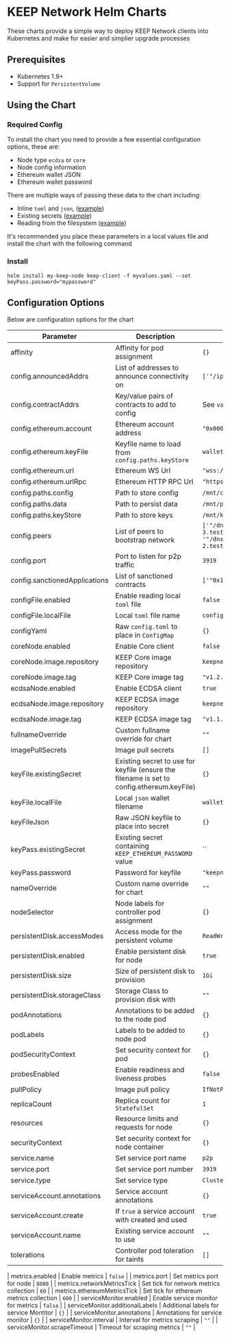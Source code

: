 KEEP Network Helm Charts
========================

These charts provide a simple way to deploy KEEP Network clients into Kubernetes and make for easier and simplier upgrade processes

## Prerequisites

* Kubernetes 1.9+
* Support for `PersistentVolume`

## Using the Chart

### Required Config

To install the chart you need to provide a few essential configuration options, these are:

* Node type `ecdsa` or `core`
* Node config information
* Ethereum wallet JSON
* Ethereum wallet password

There are multiple ways of passing these data to the chart including:

* Inline `toml` and `json`, ([example](examples/inline-resources.yaml))
* Existing secrets ([example](examples/existing-secrets.yaml))
* Reading from the filesystem ([example](examples/loca-files.md))

It's recommended you place these parameters in a local values file and install the chart with the following command

### Install

```
helm install my-keep-node keep-client -f myvalues.yaml --set keyPass.password="mypassword"
```

## Configuration Options

Below are configuration options for the chart

| Parameter                     | Description                                                                                | Default                                                                                                                                                                                                                      |
|-------------------------------|--------------------------------------------------------------------------------------------|------------------------------------------------------------------------------------------------------------------------------------------------------------------------------------------------------------------------------|
| affinity                      | Affinity for pod assignment                                                                | `{}`                                                                                                                                                                                                                         |
| config.announcedAddrs         | List of addresses to announce connectivity on                                              | `['"/ip4/127.0.0.1/tcp/3919"']`                                                                                                                                                                                              |
| config.contractAddrs          | Key/value pairs of contracts to add to config                                              | See `values.yaml`                                                                                                                                                                                                            |
| config.ethereum.account       | Ethereum account address                                                                   | `"0x0000000000000000000000000000000000000000"`                                                                                                                                                                               |
| config.ethereum.keyFile       | Keyfile name to load from `config.paths.keyStore`                                          | `wallet.json`                                                                                                                                                                                                                |
| config.ethereum.url           | Ethereum WS Url                                                                            | `"wss://ropsten.infura.io/ws/v3/mykey"`                                                                                                                                                                                      |
| config.ethereum.urlRpc        | Ethereum HTTP RPC Url                                                                      | `"https://ropsten.infura.io/v3/mykey"`                                                                                                                                                                                       |
| config.paths.config           | Path to store config                                                                       | `/mnt/config`                                                                                                                                                                                                                |
| config.paths.data             | Path to persist data                                                                       | `/mnt/persistence`                                                                                                                                                                                                           |
| config.paths.keyStore         | Path to store keys                                                                         | `/mnt/keystore`                                                                                                                                                                                                              |
| config.peers                  | List of peers to bootstrap network                                                         | `['"/dns4/bootstrap-3.test.keep.network/tcp/3919/ipfs/16Uiu2HAm8KJX32kr3eYUhDuzwTucSfAfspnjnXNf9veVhB12t6Vf"', '"/dns4/bootstrap-2.test.keep.network/tcp/3919/ipfs/16Uiu2HAmNNuCp45z5bgB8KiTHv1vHTNAVbBgxxtTFGAndageo9Dp"']` |
| config.port                   | Port to listen for p2p traffic                                                             | `3919`                                                                                                                                                                                                                       |
| config.sanctionedApplications | List of sanctioned contracts                                                               | `['"0x14dC06F762E7f4a756825c1A1dA569b3180153cB"']`                                                                                                                                                                           |
| configFile.enabled            | Enable reading local `toml` file                                                           | `false`                                                                                                                                                                                                                      |
| configFile.localFile          | Local `toml` file name                                                                     | `config.toml`                                                                                                                                                                                                                |
| configYaml                    | Raw `config.toml` to place in `ConfigMap`                                                  | `{}`                                                                                                                                                                                                                         |
| coreNode.enabled              | Enable Core client                                                                         | `false  `                                                                                                                                                                                                                    |
| coreNode.image.repository     | KEEP Core image repository                                                                 | `keepnetwork/keep-client`                                                                                                                                                                                                    |
| coreNode.image.tag            | KEEP Core image tag                                                                        | `"v1.2.4-rc"`                                                                                                                                                                                                                |
| ecdsaNode.enabled             | Enable ECDSA client                                                                        | `true`                                                                                                                                                                                                                       |
| ecdsaNode.image.repository    | KEEP ECDSA image repository                                                                | `keepnetwork/keep-ecdsa-client`                                                                                                                                                                                              |
| ecdsaNode.image.tag           | KEEP ECDSA image tag                                                                       | `"v1.1.2"`                                                                                                                                                                                                                   |
| fullnameOverride              | Custom fullname override for chart                                                         | `""`                                                                                                                                                                                                                         |
| imagePullSecrets              | Image pull secrets                                                                         | `[]`                                                                                                                                                                                                                         |
| keyFile.existingSecret        | Existing secret to use for keyfile (ensure the filename is set to config.ethereum.keyFile) | `{}`                                                                                                                                                                                                                         |
| keyFile.localFile             | Local `json` wallet filename                                                               | `wallet.json`                                                                                                                                                                                                                |
| keyFileJson                   | Raw JSON keyfile to place into secret                                                      | `{}`                                                                                                                                                                                                                         |
| keyPass.existingSecret        | Existing secret containing `KEEP_ETHEREUM_PASSWORD` value                                  | ``                                                                                                                                                                                                                           |
| keyPass.password              | Password for keyfile                                                                       | `"keepnetworkclient"`                                                                                                                                                                                                        |
| nameOverride                  | Custom name override for chart                                                             | `""`                                                                                                                                                                                                                         |
| nodeSelector                  | Node labels for controller pod assignment                                                  | `{}`                                                                                                                                                                                                                         |
| persistentDisk.accessModes    | Access mode for the persistent volume                                                      | `ReadWriteOnce`                                                                                                                                                                                                              |
| persistentDisk.enabled        | Enable persistent disk for node                                                            | `true`                                                                                                                                                                                                                       |
| persistentDisk.size           | Size of persistent disk to provision                                                       | `1Gi`                                                                                                                                                                                                                        |
| persistentDisk.storageClass   | Storage Class to provision disk with                                                       | `""`                                                                                                                                                                                                                         |
| podAnnotations                | Annotations to be added to the node pod                                                    | `{}`                                                                                                                                                                                                                         |
| podLabels                     | Labels to be added to node pod                                                             | `{}`                                                                                                                                                                                                                         |
| podSecurityContext            | Set security context for pod                                                               | `{}`                                                                                                                                                                                                                         |
| probesEnabled                 | Enable readiness and liveness probes                                                       | `false`                                                                                                                                                                                                                      |
| pullPolicy                    | Image pull policy                                                                          | `IfNotPresent`                                                                                                                                                                                                               |
| replicaCount                  | Replica count for `StatefulSet`                                                            | `1`                                                                                                                                                                                                                          |
| resources                     | Resource limits and requests for node                                                      | `{}`                                                                                                                                                                                                                         |
| securityContext               | Set security context for node container                                                    | `{}`                                                                                                                                                                                                                         |
| service.name                  | Set service port name                                                                      | `p2p`                                                                                                                                                                                                                        |
| service.port                  | Set service port number                                                                    | `3919`                                                                                                                                                                                                                       |
| service.type                  | Set service type                                                                           | `ClusterIP`                                                                                                                                                                                                                  |
| serviceAccount.annotations    | Service account annotations                                                                | `{}`                                                                                                                                                                                                                         |
| serviceAccount.create         | If `true` a service account with created and used                                          | `true`                                                                                                                                                                                                                       |
| serviceAccount.name           | Existing service account to use                                                            | `""`                                                                                                                                                                                                                         |
| tolerations                   | Controller pod toleration for taints                                                       | `[]`                                                                                                                                                                                                                         |

| metrics.enabled | Enable metrics  | `false` |
| metrics.port | Set metrics port for node | `8080` |
| metrics.networkMetricsTick | Set tick for network metrics collection | `60` |
| metrics.ethereumMetricsTick | Set tick for ethereum metrics collection | `600` |
| serviceMonitor.enabled | Enable service monitor for metrics | `false` |
| serviceMonitor.additionalLabels | Additional labels for service Montitor | `{}` |
| serviceMonitor.annotations | Annotations for service monitor | `{}` |
| serviceMonitor.interval | Interval for metrics scraping | `""` |
| serviceMonitor.scrapeTimeout | Timeout for scraping metrics | `""` |